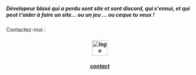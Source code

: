 <!--![Scratch logo S](https://github.com/Linux-Scratcher/Linux-Scratcher/assets/122288570/2eab72c7-9410-4f7f-821a-e7eda042f575)-->
<h5>Dévelopeur blasé qui a perdu sont site et sont discord, qui s'ennui, et qui peut t'aider à faire un site... ou un jeu ... ou ceque tu veux !</h5></h5>
Contactez-moi :
 <center> <h5> <a href="https://linux-scratcher.000webhostapp.com/contact"><img src="https://linux-scratcher.000webhostapp.com/logo.gif" title="logo" heght="42" width="42" ><h5>
   <a href="https://linux-scratcher.000webhostapp.com/contact" class="name">contact</a></h5>
   </div>
</center>
